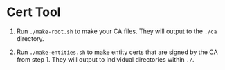 
# Cert Tool


1. Run `./make-root.sh` to make your CA files. They will output to the `./ca` directory.

2. Run `./make-entities.sh` to make entity certs that are signed by the CA from step 1.  They will output to individual directories within `./`.
